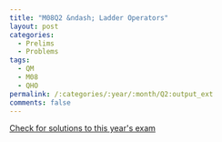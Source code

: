 ```yaml
---
title: "M08Q2 &ndash; Ladder Operators"
layout: post
categories:
  - Prelims
  - Problems
tags:
  - QM
  - M08
  - QHO
permalink: /:categories/:year/:month/Q2:output_ext
comments: false
---
```

<object data="2008M2Q.pdf" type="application/pdf" width="100%" height="500"></object>
<div class="message"><a href='https://princetonprelim.com/prelim/21/'>Check for solutions to this year's exam</a></div>